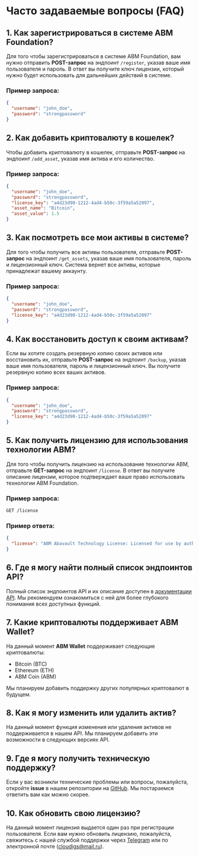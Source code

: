 
# Часто задаваемые вопросы (FAQ)

## 1. Как зарегистрироваться в системе ABM Foundation?
Для того чтобы зарегистрироваться в системе ABM Foundation, вам нужно отправить **POST-запрос** на эндпоинт `/register`, указав ваше имя пользователя и пароль. В ответ вы получите ключ лицензии, который нужно будет использовать для дальнейших действий в системе.

### Пример запроса:
```json
{
  "username": "john_doe",
  "password": "strongpassword"
}
```

## 2. Как добавить криптовалюту в кошелек?
Чтобы добавить криптовалюту в кошелек, отправьте **POST-запрос** на эндпоинт `/add_asset`, указав имя актива и его количество.

### Пример запроса:
```json
{
  "username": "john_doe",
  "password": "strongpassword",
  "license_key": "a4d23d90-1212-4ad4-b50c-3f59a5a52097",
  "asset_name": "Bitcoin",
  "asset_value": 1.5
}
```

## 3. Как посмотреть все мои активы в системе?
Для того чтобы получить все активы пользователя, отправьте **POST-запрос** на эндпоинт `/get_assets`, указав ваше имя пользователя, пароль и лицензионный ключ. Система вернет все активы, которые принадлежат вашему аккаунту.

### Пример запроса:
```json
{
  "username": "john_doe",
  "password": "strongpassword",
  "license_key": "a4d23d90-1212-4ad4-b50c-3f59a5a52097"
}
```

## 4. Как восстановить доступ к своим активам?
Если вы хотите создать резервную копию своих активов или восстановить их, отправьте **POST-запрос** на эндпоинт `/backup`, указав ваше имя пользователя, пароль и лицензионный ключ. Вы получите резервную копию всех ваших активов.

### Пример запроса:
```json
{
  "username": "john_doe",
  "password": "strongpassword",
  "license_key": "a4d23d90-1212-4ad4-b50c-3f59a5a52097"
}
```

## 5. Как получить лицензию для использования технологии ABM?
Для того чтобы получить лицензию на использование технологии ABM, отправьте **GET-запрос** на эндпоинт `/license`. В ответ вы получите описание лицензии, которое подтверждает ваше право использовать технологии ABM Foundation.

### Пример запроса:
```bash
GET /license
```

### Пример ответа:
```json
{
  "license": "ABM Abavault Technology License: Licensed for use by authorized parties only."
}
```

## 6. Где я могу найти полный список эндпоинтов API?
Полный список эндпоинтов API и их описание доступен в [документации API](api_documentation.md). Мы рекомендуем ознакомиться с ней для более глубокого понимания всех доступных функций.

## 7. Какие криптовалюты поддерживает ABM Wallet?
На данный момент **ABM Wallet** поддерживает следующие криптовалюты:
- Bitcoin (BTC)
- Ethereum (ETH)
- ABM Coin (ABM)

Мы планируем добавить поддержку других популярных криптовалют в будущем.

## 8. Как я могу изменить или удалить актив?
На данный момент функция изменения или удаления активов не поддерживается в нашем API. Мы планируем добавить эти возможности в следующих версиях API.

## 9. Где я могу получить техническую поддержку?
Если у вас возникли технические проблемы или вопросы, пожалуйста, откройте **issue** в нашем репозитории на [GitHub](https://github.com/yourusername/ABM-Foundation/issues). Мы постараемся ответить вам как можно скорее.

## 10. Как обновить свою лицензию?
На данный момент лицензия выдается один раз при регистрации пользователя. Если вам нужно обновить лицензию, пожалуйста, свяжитесь с нашей службой поддержки через [Telegram](https://t.me/glockinmybapee) или по электронной почте (cloudigs@mail.ru).

